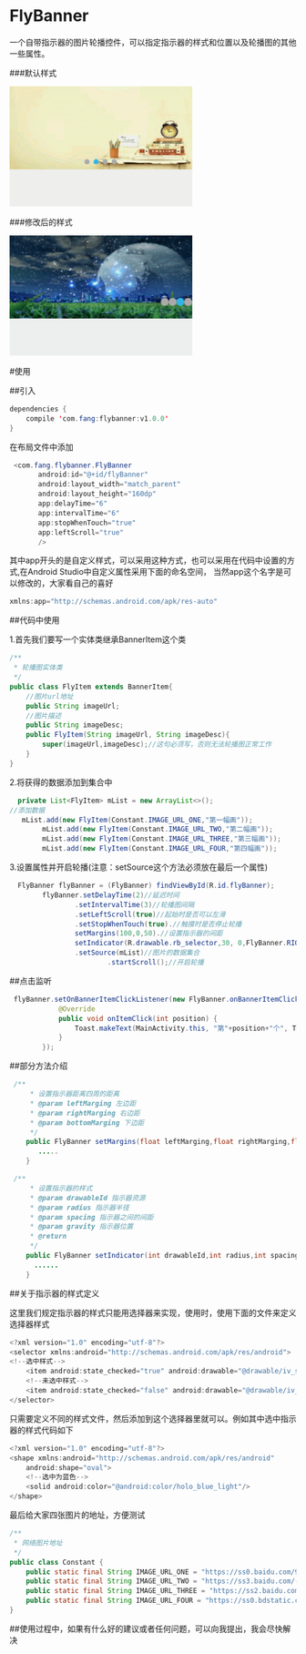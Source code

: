# FlyBanner

一个自带指示器的图片轮播控件，可以指定指示器的样式和位置以及轮播图的其他一些属性。

###默认样式

![image](https://github.com/SmallLee/FlyBanner/blob/master/default.gif)

###修改后的样式

![image](https://github.com/SmallLee/FlyBanner/blob/master/GIF.gif)


#使用

##引入

```Java
dependencies {
    compile 'com.fang:flybanner:v1.0.0'
}
```



在布局文件中添加
```Java
 <com.fang.flybanner.FlyBanner
       android:id="@+id/flyBanner"
       android:layout_width="match_parent"
       android:layout_height="160dp"
       app:delayTime="6"
       app:intervalTime="6"
       app:stopWhenTouch="true"
       app:leftScroll="true"
       />
```

其中app开头的是自定义样式，可以采用这种方式，也可以采用在代码中设置的方式,在Android Studio中自定义属性采用下面的命名空间，
当然app这个名字是可以修改的，大家看自己的喜好
```Java
xmlns:app="http://schemas.android.com/apk/res-auto"
```



##代码中使用

1.首先我们要写一个实体类继承BannerItem这个类

```Java
/**
 * 轮播图实体类
 */
public class FlyItem extends BannerItem{
    //图片url地址
    public String imageUrl;
    //图片描述
    public String imageDesc;
    public FlyItem(String imageUrl, String imageDesc){
        super(imageUrl,imageDesc);//这句必须写，否则无法轮播图正常工作
    }
}
```

2.将获得的数据添加到集合中

```Java
  private List<FlyItem> mList = new ArrayList<>();
//添加数据
   mList.add(new FlyItem(Constant.IMAGE_URL_ONE,"第一幅画"));
        mList.add(new FlyItem(Constant.IMAGE_URL_TWO,"第二幅画"));
        mList.add(new FlyItem(Constant.IMAGE_URL_THREE,"第三幅画"));
        mList.add(new FlyItem(Constant.IMAGE_URL_FOUR,"第四幅画"));
```

3.设置属性并开启轮播(注意：setSource这个方法必须放在最后一个属性)
```Java
  FlyBanner flyBanner = (FlyBanner) findViewById(R.id.flyBanner);
        flyBanner.setDelayTime(2)//延迟时间
                .setIntervalTime(3)//轮播图间隔
                .setLeftScroll(true)//起始时是否可以左滑
                .setStopWhenTouch(true).//触摸时是否停止轮播
                setMargins(100,0,50).//设置指示器的间距
                setIndicator(R.drawable.rb_selector,30, 0,FlyBanner.RIGTH)//设置指示器的样式和位置
                .setSource(mList)//图片的数据集合
                        .startScroll();//开启轮播
```

##点击监听

```Java
 flyBanner.setOnBannerItemClickListener(new FlyBanner.onBannerItemClickListener() {
            @Override
            public void onItemClick(int position) {
                Toast.makeText(MainActivity.this, "第"+position+"个", Toast.LENGTH_SHORT).show();
            }
        });
```


##部分方法介绍
```Java
 /**
     * 设置指示器距离四周的距离
     * @param leftMarging 左边距
     * @param rightMarging 右边距
     * @param bottomMarging 下边距
     */
    public FlyBanner setMargins(float leftMarging,float rightMarging,float bottomMarging){
       .....
    }

```

```Java
 /**
     * 设置指示器的样式
     * @param drawableId 指示器资源
     * @param radius 指示器半径
     * @param spacing 指示器之间的间距
     * @param gravity 指示器位置
     * @return
     */
    public FlyBanner setIndicator(int drawableId,int radius,int spacing,int gravity){
      ......
    }

```
##关于指示器的样式定义

这里我们规定指示器的样式只能用选择器来实现，使用时，使用下面的文件来定义选择器样式

```Java
<?xml version="1.0" encoding="utf-8"?>
<selector xmlns:android="http://schemas.android.com/apk/res/android">
<!--选中样式-->
    <item android:state_checked="true" android:drawable="@drawable/iv_selected"/>
    <!--未选中样式-->
    <item android:state_checked="false" android:drawable="@drawable/iv_unselected"/>
</selector>
```
只需要定义不同的样式文件，然后添加到这个选择器里就可以。例如其中选中指示器的样式代码如下

```Java
<?xml version="1.0" encoding="utf-8"?>
<shape xmlns:android="http://schemas.android.com/apk/res/android"
    android:shape="oval">
    <!--选中为蓝色-->
    <solid android:color="@android:color/holo_blue_light"/>
</shape>
```

最后给大家四张图片的地址，方便测试

```Java
/**
 * 网络图片地址
 */
public class Constant {
    public static final String IMAGE_URL_ONE = "https://ss0.baidu.com/94o3dSag_xI4khGko9WTAnF6hhy/image/h%3D200/sign=bd08307d4b166d222777129476220945/b3b7d0a20cf431ad231cf48f4336acaf2fdd98be.jpg";
    public static final String IMAGE_URL_TWO = "https://ss3.baidu.com/-fo3dSag_xI4khGko9WTAnF6hhy/image/h%3D200/sign=5cce3876b87eca800d053ee7a1229712/8cb1cb1349540923338bfd2b9a58d109b2de4981.jpg";
    public static final String IMAGE_URL_THREE = "https://ss2.baidu.com/-vo3dSag_xI4khGko9WTAnF6hhy/image/h%3D200/sign=e648595ff01986185e47e8847aed2e69/0b46f21fbe096b63a377826e04338744ebf8aca6.jpg";
    public static final String IMAGE_URL_FOUR = "https://ss0.bdstatic.com/70cFuHSh_Q1YnxGkpoWK1HF6hhy/it/u=502130030,3916954728&fm=111&gp=0.jpg";
}
```

##使用过程中，如果有什么好的建议或者任何问题，可以向我提出，我会尽快解决






